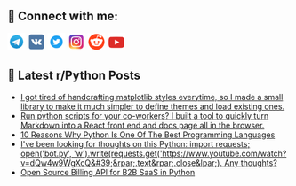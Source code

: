 ## 🔎 Connect with me:
[<img src="https://github.com/bullbesh/bullbesh/blob/main/images/Telegram.png" width="32" height="32" />](https://t.me/bullbesh)
[<img src="https://github.com/bullbesh/bullbesh/blob/main/images/VK.png" width="32" height="32" />](https://vk.com/bullbesh)
[<img src="https://github.com/bullbesh/bullbesh/blob/main/images/Twitter.png" width="32" height="32" />](https://twitter.com/bullbesh1)
[<img src="https://github.com/bullbesh/bullbesh/blob/main/images/Instagram.png" width="32" height="32" />](https://www.instagram.com/bullbesh)
[<img src="https://github.com/bullbesh/bullbesh/blob/main/images/Reddit.png" width="32" height="32" />](https://www.reddit.com/user/bullbesh)
[<img src="https://github.com/bullbesh/bullbesh/blob/main/images/YouTube.png" width="32" height="32" />](https://www.youtube.com/channel/UCtfjRs6uzgq5mfm8S06WTcg)

## 📕 Latest r/Python Posts
<!-- BLOG-POST-LIST:START -->
- [I got tired of handcrafting matplotlib styles everytime, so I made a small library to make it much simpler to define themes and load existing ones.](https://www.reddit.com/r/Python/comments/wl2dr7/i_got_tired_of_handcrafting_matplotlib_styles/)
- [Run python scripts for your co-workers? I built a tool to quickly turn Markdown into a React front end and docs page all in the browser.](https://www.reddit.com/r/Python/comments/wl0y5i/run_python_scripts_for_your_coworkers_i_built_a/)
- [10 Reasons Why Python Is One Of The Best Programming Languages](https://www.reddit.com/r/Python/comments/wl0kww/10_reasons_why_python_is_one_of_the_best/)
- [I&#39;ve been looking for thoughts on this Python: import requests; open&lpar;&#39;bot.py&#39;, &#39;w&#39;&rpar;.write&lpar;requests.get&lpar;&#39;https://www.youtube.com/watch?v=dQw4w9WgXcQ&#39;&rpar;.text&rpar;.close&lpar;&rpar;. Any thoughts?](https://www.reddit.com/r/Python/comments/wl0ki5/ive_been_looking_for_thoughts_on_this_python/)
- [Open Source Billing API for B2B SaaS in Python](https://www.reddit.com/r/Python/comments/wkzjgz/open_source_billing_api_for_b2b_saas_in_python/)
<!-- BLOG-POST-LIST:END -->
